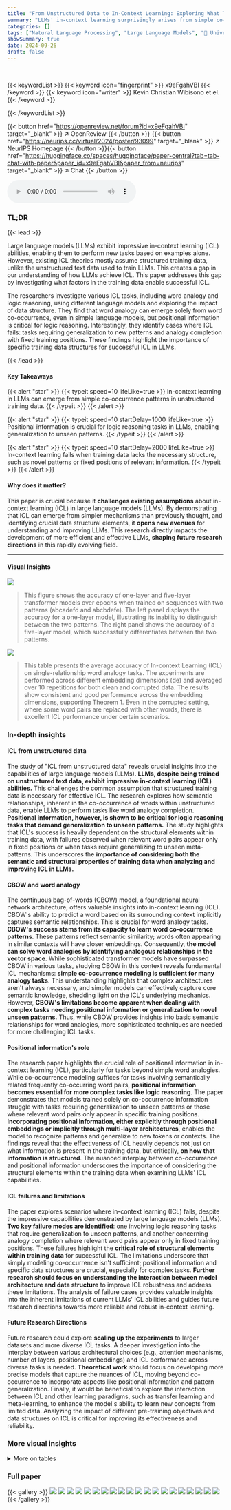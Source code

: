```yaml
---
title: "From Unstructured Data to In-Context Learning: Exploring What Tasks Can Be Learned and When"
summary: "LLMs' in-context learning surprisingly arises from simple co-occurrence patterns in unstructured data, but positional information is key for complex tasks; ICL fails when patterns are unseen or fixed."
categories: []
tags: ["Natural Language Processing", "Large Language Models", "🏢 University of Michigan",]
showSummary: true
date: 2024-09-26
draft: false
---
```


<br>

{{< keywordList >}}
{{< keyword icon="fingerprint" >}} x9eFgahVBI {{< /keyword >}}
{{< keyword icon="writer" >}} Kevin Christian Wibisono et el. {{< /keyword >}}
 
{{< /keywordList >}}

{{< button href="https://openreview.net/forum?id=x9eFgahVBI" target="_blank" >}}
↗ OpenReview
{{< /button >}}
{{< button href="https://neurips.cc/virtual/2024/poster/93099" target="_blank" >}}
↗ NeurIPS Homepage
{{< /button >}}{{< button href="https://huggingface.co/spaces/huggingface/paper-central?tab=tab-chat-with-paper&paper_id=x9eFgahVBI&paper_from=neurips" target="_blank" >}}
↗ Chat
{{< /button >}}



<audio controls>
    <source src="https://ai-paper-reviewer.com/x9eFgahVBI/podcast.wav" type="audio/wav">
    Your browser does not support the audio element.
</audio>


### TL;DR


{{< lead >}}

Large language models (LLMs) exhibit impressive in-context learning (ICL) abilities, enabling them to perform new tasks based on examples alone. However, existing ICL theories mostly assume structured training data, unlike the unstructured text data used to train LLMs. This creates a gap in our understanding of how LLMs achieve ICL.  This paper addresses this gap by investigating what factors in the training data enable successful ICL. 

The researchers investigate various ICL tasks, including word analogy and logic reasoning, using different language models and exploring the impact of data structure. They find that word analogy can emerge solely from word co-occurrence, even in simple language models, but positional information is critical for logic reasoning. Interestingly, they identify cases where ICL fails: tasks requiring generalization to new patterns and analogy completion with fixed training positions.  These findings highlight the importance of specific training data structures for successful ICL in LLMs.

{{< /lead >}}


#### Key Takeaways

{{< alert "star" >}}
{{< typeit speed=10 lifeLike=true >}} In-context learning in LLMs can emerge from simple co-occurrence patterns in unstructured training data. {{< /typeit >}}
{{< /alert >}}

{{< alert "star" >}}
{{< typeit speed=10 startDelay=1000 lifeLike=true >}} Positional information is crucial for logic reasoning tasks in LLMs, enabling generalization to unseen patterns. {{< /typeit >}}
{{< /alert >}}

{{< alert "star" >}}
{{< typeit speed=10 startDelay=2000 lifeLike=true >}} In-context learning fails when training data lacks the necessary structure, such as novel patterns or fixed positions of relevant information. {{< /typeit >}}
{{< /alert >}}

#### Why does it matter?
This paper is crucial because it **challenges existing assumptions** about in-context learning (ICL) in large language models (LLMs). By demonstrating that ICL can emerge from simpler mechanisms than previously thought, and identifying crucial data structural elements, it **opens new avenues** for understanding and improving LLMs. This research directly impacts the development of more efficient and effective LLMs, **shaping future research directions** in this rapidly evolving field.

------
#### Visual Insights



![](https://ai-paper-reviewer.com/x9eFgahVBI/figures_8_1.jpg)

> This figure shows the accuracy of one-layer and five-layer transformer models over epochs when trained on sequences with two patterns (abcadefd and abcbdefe). The left panel displays the accuracy for a one-layer model, illustrating its inability to distinguish between the two patterns. The right panel shows the accuracy of a five-layer model, which successfully differentiates between the two patterns.





![](https://ai-paper-reviewer.com/x9eFgahVBI/tables_1_1.jpg)

> This table presents the average accuracy of In-context Learning (ICL) on single-relationship word analogy tasks.  The experiments are performed across different embedding dimensions (de) and averaged over 10 repetitions for both clean and corrupted data.  The results show consistent and good performance across the embedding dimensions, supporting Theorem 1.  Even in the corrupted setting, where some word pairs are replaced with other words, there is excellent ICL performance under certain scenarios.





### In-depth insights


#### ICL from unstructured data
The study of "ICL from unstructured data" reveals crucial insights into the capabilities of large language models (LLMs).  **LLMs, despite being trained on unstructured text data, exhibit impressive in-context learning (ICL) abilities.** This challenges the common assumption that structured training data is necessary for effective ICL. The research explores how semantic relationships, inherent in the co-occurrence of words within unstructured data, enable LLMs to perform tasks like word analogy completion.  **Positional information, however, is shown to be critical for logic reasoning tasks that demand generalization to unseen patterns.**  The study highlights that ICL's success is heavily dependent on the structural elements within training data, with failures observed when relevant word pairs appear only in fixed positions or when tasks require generalizing to unseen meta-patterns.  This underscores the **importance of considering both the semantic and structural properties of training data when analyzing and improving ICL in LLMs.**

#### CBOW and word analogy
The continuous bag-of-words (CBOW) model, a foundational neural network architecture, offers valuable insights into in-context learning (ICL).  CBOW's ability to predict a word based on its surrounding context implicitly captures semantic relationships. This is crucial for word analogy tasks.  **CBOW's success stems from its capacity to learn word co-occurrence patterns**. These patterns reflect semantic similarity; words often appearing in similar contexts will have closer embeddings. Consequently,  **the model can solve word analogies by identifying analogous relationships in the vector space**. While sophisticated transformer models have surpassed CBOW in various tasks, studying CBOW in this context reveals fundamental ICL mechanisms: **simple co-occurrence modeling is sufficient for many analogy tasks**.  This understanding highlights that complex architectures aren't always necessary, and simpler models can effectively capture core semantic knowledge, shedding light on the ICL's underlying mechanics.  However, **CBOW's limitations become apparent when dealing with complex tasks needing positional information or generalization to novel unseen patterns.**  Thus, while CBOW provides insights into basic semantic relationships for word analogies, more sophisticated techniques are needed for more challenging ICL tasks.

#### Positional information's role
The research paper highlights the crucial role of positional information in in-context learning (ICL), particularly for tasks beyond simple word analogies.  While co-occurrence modeling suffices for tasks involving semantically related frequently co-occurring word pairs, **positional information becomes essential for more complex tasks like logic reasoning**.  The paper demonstrates that models trained solely on co-occurrence information struggle with tasks requiring generalization to unseen patterns or those where relevant word pairs only appear in specific training positions.  **Incorporating positional information, either explicitly through positional embeddings or implicitly through multi-layer architectures**, enables the model to recognize patterns and generalize to new tokens or contexts.  The findings reveal that the effectiveness of ICL heavily depends not just on what information is present in the training data, but critically, **on how that information is structured**. The nuanced interplay between co-occurrence and positional information underscores the importance of considering the structural elements within the training data when examining LLMs' ICL capabilities.

#### ICL failures and limitations
The paper explores scenarios where in-context learning (ICL) fails, despite the impressive capabilities demonstrated by large language models (LLMs).  **Two key failure modes are identified**: one involving logic reasoning tasks that require generalization to unseen patterns, and another concerning analogy completion where relevant word pairs appear only in fixed training positions. These failures highlight the **critical role of structural elements within training data** for successful ICL. The limitations underscore that simply modeling co-occurrence isn't sufficient; positional information and specific data structures are crucial, especially for complex tasks.  **Further research should focus on understanding the interaction between model architecture and data structure** to improve ICL robustness and address these limitations.  The analysis of failure cases provides valuable insights into the inherent limitations of current LLMs' ICL abilities and guides future research directions towards more reliable and robust in-context learning.

#### Future Research Directions
Future research could explore **scaling up the experiments** to larger datasets and more diverse ICL tasks.  A deeper investigation into the interplay between various architectural choices (e.g., attention mechanisms, number of layers, positional embeddings) and ICL performance across diverse tasks is needed.  **Theoretical work** should focus on developing more precise models that capture the nuances of ICL, moving beyond co-occurrence to incorporate aspects like positional information and pattern generalization.  Finally, it would be beneficial to explore the interaction between ICL and other learning paradigms, such as transfer learning and meta-learning, to enhance the model's ability to learn new concepts from limited data.  Analyzing the impact of different pre-training objectives and data structures on ICL is critical for improving its effectiveness and reliability.


### More visual insights




<details>
<summary>More on tables
</summary>


![](https://ai-paper-reviewer.com/x9eFgahVBI/tables_3_1.jpg)
> This table presents the average accuracy of In-context learning (ICL) on single-relationship word analogy tasks. The experiments were conducted with different embedding dimensions (dE = 10 and dE = 100) and different probabilities for the number of (ci, di) pairs in each sentence. Two scenarios are considered: a 'clean' scenario, and a 'corrupted' scenario.  The results show the ICL performance is consistent across different embedding dimensions in the clean and corrupted scenarios, supporting Theorem 1. 

![](https://ai-paper-reviewer.com/x9eFgahVBI/tables_4_1.jpg)
> This table presents the results of in-context learning (ICL) experiments on dual-connected-relationship word analogy tasks.  It shows the accuracy of a CBOW model trained on sentences containing two distinct word relationships in different scenarios. The scenarios vary in the probability distribution of these relationships: balanced, imbalanced, and extreme. The results demonstrate that perfect ICL accuracy is achieved under certain probability distributions, regardless of model architecture and embedding dimensionality.  However, in other distributions, performance depends on factors like imbalance and embedding dimensionality.

![](https://ai-paper-reviewer.com/x9eFgahVBI/tables_5_1.jpg)
> This table shows the results of in-context learning (ICL) experiments on dual-connected-relationship word analogy tasks.  The experiments varied the probability of having zero, one, or two distinct word pairs in a sentence, along with the balance of those pairs in the data. The table shows that ICL performance is perfect under certain conditions (specific probabilities of word pair occurrences), and is robust to architectural choices and embedding dimensionality.  When only a single type of relationship is prevalent, ICL is still effective under balanced conditions. 

![](https://ai-paper-reviewer.com/x9eFgahVBI/tables_6_1.jpg)
> This table presents the results of an experiment assessing the accuracy of single and multi-layer transformer models in predicting the last token of sequences following the pattern x1x2x3x1.  The experiment varied the number of layers (1 or 5), the type of positional embedding (learned, sinusoidal, or none), and whether each token in the vocabulary was used as the first token in both training and test sets (Both) or only one of them (Either). The results demonstrate that positional embeddings are crucial for achieving high accuracy, especially with only one layer, and that for the model to generalize well, each token should be present as the first token in both the training and test sets.

![](https://ai-paper-reviewer.com/x9eFgahVBI/tables_7_1.jpg)
> This table presents the results of in-context learning (ICL) experiments on single-pattern tasks.  It shows the accuracy of different models (with different positional embedding methods) under three scenarios: clean data, data with one randomly inserted noise token, and data with a block of noise tokens.  The results highlight the importance of positional information and the type of positional embedding used, especially in noisy scenarios. Learned positional embeddings are shown to significantly improve performance in noisy scenarios compared to sinusoidal or ROPE embeddings.

![](https://ai-paper-reviewer.com/x9eFgahVBI/tables_8_1.jpg)
> This table presents the results of in-context learning (ICL) experiments on single-pattern tasks with different noise conditions. The accuracy of predicting the last token in a sequence (abacdc) is evaluated under three scenarios: clean (no noise), one-noisy (one random token inserted), and block-noisy (three consecutive random tokens inserted). The table shows that accuracy is high in the clean scenario but significantly lower in the noisy scenarios.  Learned positional embeddings improve performance in the block-noisy condition, whereas sinusoidal embeddings are better in the one-noisy condition.  This highlights the importance of positional information and data structure for ICL.

![](https://ai-paper-reviewer.com/x9eFgahVBI/tables_9_1.jpg)
> This table presents the results of in-context learning (ICL) experiments in two scenarios where ICL fails, regardless of the model architecture or embedding dimension.  The experiments are performed using both learned and sinusoidal positional embeddings with 1-layer and 5-layer models.  The results demonstrate that in both scenarios,  the accuracy of ICL is zero, indicating a complete failure of ICL to learn in these specific setups.

![](https://ai-paper-reviewer.com/x9eFgahVBI/tables_22_1.jpg)
> This table shows the accuracy of In-context Learning (ICL) in a clean scenario (without noise) for single-relationship word analogy tasks using the Continuous Bag-of-Words (CBOW) model.  It compares the performance using two different loss functions (squared loss and cross-entropy loss) and various numbers of in-context examples (0 to 8). The embedding dimension (dE) is set to 100. The results are averaged over 10 repetitions.

![](https://ai-paper-reviewer.com/x9eFgahVBI/tables_22_2.jpg)
> This table presents the results of in-context learning (ICL) experiments using a continuous bag-of-words (CBOW) model on a single-relationship word analogy task.  The experiment is performed with a corrupted dataset where training sentences have a 25% chance of a word pair being replaced with a word and random token. The table shows average accuracy across 10 repetitions for both squared loss and cross-entropy loss functions. The 'accuracy' values represent the proportion of correct predictions for different numbers of in-context examples (0 to 8) and varying probabilities of having 0, 1, or 2 word pairs in a training sentence.

</details>




### Full paper

{{< gallery >}}
<img src="https://ai-paper-reviewer.com/x9eFgahVBI/1.png" class="grid-w50 md:grid-w33 xl:grid-w25" />
<img src="https://ai-paper-reviewer.com/x9eFgahVBI/2.png" class="grid-w50 md:grid-w33 xl:grid-w25" />
<img src="https://ai-paper-reviewer.com/x9eFgahVBI/3.png" class="grid-w50 md:grid-w33 xl:grid-w25" />
<img src="https://ai-paper-reviewer.com/x9eFgahVBI/4.png" class="grid-w50 md:grid-w33 xl:grid-w25" />
<img src="https://ai-paper-reviewer.com/x9eFgahVBI/5.png" class="grid-w50 md:grid-w33 xl:grid-w25" />
<img src="https://ai-paper-reviewer.com/x9eFgahVBI/6.png" class="grid-w50 md:grid-w33 xl:grid-w25" />
<img src="https://ai-paper-reviewer.com/x9eFgahVBI/7.png" class="grid-w50 md:grid-w33 xl:grid-w25" />
<img src="https://ai-paper-reviewer.com/x9eFgahVBI/8.png" class="grid-w50 md:grid-w33 xl:grid-w25" />
<img src="https://ai-paper-reviewer.com/x9eFgahVBI/9.png" class="grid-w50 md:grid-w33 xl:grid-w25" />
<img src="https://ai-paper-reviewer.com/x9eFgahVBI/10.png" class="grid-w50 md:grid-w33 xl:grid-w25" />
<img src="https://ai-paper-reviewer.com/x9eFgahVBI/11.png" class="grid-w50 md:grid-w33 xl:grid-w25" />
<img src="https://ai-paper-reviewer.com/x9eFgahVBI/12.png" class="grid-w50 md:grid-w33 xl:grid-w25" />
<img src="https://ai-paper-reviewer.com/x9eFgahVBI/13.png" class="grid-w50 md:grid-w33 xl:grid-w25" />
<img src="https://ai-paper-reviewer.com/x9eFgahVBI/14.png" class="grid-w50 md:grid-w33 xl:grid-w25" />
<img src="https://ai-paper-reviewer.com/x9eFgahVBI/15.png" class="grid-w50 md:grid-w33 xl:grid-w25" />
<img src="https://ai-paper-reviewer.com/x9eFgahVBI/16.png" class="grid-w50 md:grid-w33 xl:grid-w25" />
<img src="https://ai-paper-reviewer.com/x9eFgahVBI/17.png" class="grid-w50 md:grid-w33 xl:grid-w25" />
<img src="https://ai-paper-reviewer.com/x9eFgahVBI/18.png" class="grid-w50 md:grid-w33 xl:grid-w25" />
<img src="https://ai-paper-reviewer.com/x9eFgahVBI/19.png" class="grid-w50 md:grid-w33 xl:grid-w25" />
<img src="https://ai-paper-reviewer.com/x9eFgahVBI/20.png" class="grid-w50 md:grid-w33 xl:grid-w25" />
{{< /gallery >}}